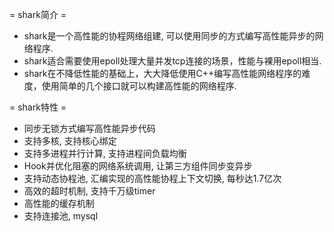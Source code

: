 = shark简介 =
*  shark是一个高性能的协程网络组建, 可以使用同步的方式编写高性能异步的网络程序. 
*  shark适合需要使用epoll处理大量并发tcp连接的场景，性能与裸用epoll相当.
*  shark在不降低性能的基础上，大大降低使用C++编写高性能网络程序的难度，使用简单的几个接口就可以构建高性能的网络程序.

= shark特性 =
*	同步无锁方式编写高性能异步代码
*	支持多核, 支持核心绑定
*	支持多进程并行计算, 支持进程间负载均衡
*	Hook并优化阻塞的网络系统调用, 让第三方组件同步变异步
*	支持动态协程池, 汇编实现的高性能协程上下文切换, 每秒达1.7亿次
*	高效的超时机制, 支持千万级timer
*	高性能的缓存机制
*	支持连接池, mysql
